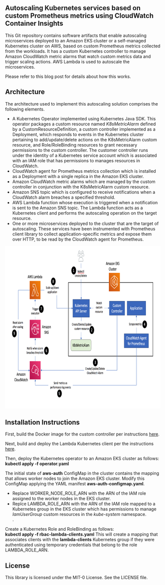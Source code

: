 ## Autoscaling Kubernetes services based on custom Prometheus metrics using CloudWatch Container Insights

This Git repository contains software artifacts that enable autoscaling microservices deployed to an Amazon EKS cluster or a self-managed Kubernetes cluster on AWS, based on custom Prometheus metrics collected from the workloads. It has a custom Kubernetes controller to manage Amazon CloudWatch metric alarms that watch custom metrics data and trigger scaling actions. AWS Lambda is used to autoscale the microservices.

Please refer to this blog post for details about how this works.

## Architecture
The architecture used to implement this autoscaling solution comprises the following elements.

<ul>
<li>
A Kubernetes Operator implemented using Kubernetes Java SDK. This operator packages a custom resource named <i>K8sMetricAlarm</i> defined by a CustomResourceDefinition, a custom controller implemented as a Deployment, which responds to events in the Kubernetes cluster pertaining to add/update/delete actions on the K8sMetricAlarm custom resource, and Role/RoleBinding resources to grant necessary permissions to the custom controller. The customer controller runs under the identity of a Kubernetes service account which is associated with an IAM role that has permissions to manages resources in CloudWatch.
</li>
<li>
CloudWatch agent for Prometheus metrics collection which is installed as a Deployment with a single replica in the Amazon EKS cluster.
</li>
<li>
Amazon CloudWatch metric alarms which are managed by the custom controller in conjunction with the K8sMetricAlarm custom resource.
</li>
<li>
Amazon SNS topic which is configured to receive notifications when a CloudWatch alarm breaches a specified threshold.
</li>
<li>
AWS Lambda function whose execution is triggered when a notification is sent to the Amazon SNS topic. The Lambda function acts as a Kubernetes client and performs the autoscaling operation on the target resource.
</li>
<li>
One or more microservices deployed to the cluster that are the target of autoscaling. These services have been instrumented with Prometheus client library to collect application-specific metrics and expose them over HTTP, to be read by the CloudWatch agent for Prometheus.
</li>
</ul>

<img class="wp-image-1960 size-full" src="images/Architecture.png" alt="Autoscaling architecture" width="854" height="527" />

## Installation Instructions

First, build the Docker image for the custom controller per instructions <a href="https://github.com/aws-samples/k8s-rbac-iam-java-operator/blob/master/java-operator">here</a>.

Next, build and deploy the Lambda Kubernetes client per the instructions <a href="https://github.com/aws-samples/k8s-rbac-iam-java-operator/tree/master/lambda-client">here</a>.

Then, deploy the Kubernetes operator to an Amazon EKS cluster as follows:<br/>
<b>kubectl apply -f operator.yaml</b>

The initial state of <b>aws-auth</b> ConfigMap in the cluster contains the mapping that allows worker nodes to join the Amazon EKS cluster. Modify this ConfigMap applying the YAML manifest <b>aws-auth-configmap.yaml</b>. 
<ul>
<li>Replace WORKER_NODE_ROLE_ARN with the ARN of the IAM role assigned to the worker nodes in the EKS cluster.</li>
<li> Replce LAMBDA_ROLE_ARN with the ARN of the IAM role mapped to a Kubernetes group in the EKS cluster which has permissions to manage <i>IamUserGroup</i> custom resources in the <i>kube-system</i> namespace.</li>.
</ul>

Create a Kubernetes Role and RoleBinding as follows:</br>
<b>kubectl apply -f rbac-lambda-clients.yaml</b>
This will create a mapping that associates clients with the <b>lambda-clients</b> Kubernetes group if they were authenticated using temporary credentials that belong to the role LAMBDA_ROLE_ARN.

## License

This library is licensed under the MIT-0 License. See the LICENSE file.

